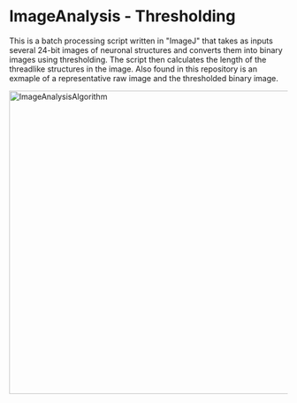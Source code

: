 # ImageAnalysis - Thresholding
This is a batch processing script written in "ImageJ" that takes as inputs several 24-bit images of neuronal structures 
and converts them into binary images using thresholding. The script then calculates the length of the threadlike 
structures in the image. Also found in this repository is an exmaple of a representative raw image and the thresholded binary image.

<img width="549" alt="ImageAnalysisAlgorithm" src="https://user-images.githubusercontent.com/50377837/103464368-0e3e0000-4ce8-11eb-8e04-e05f8f2f8c28.PNG">
